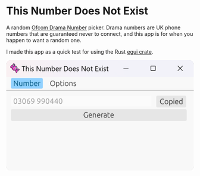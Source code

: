 # This Number Does Not Exist
A random [Ofcom Drama Number](https://www.ofcom.org.uk/phones-telecoms-and-internet/information-for-industry/numbering/numbers-for-drama) picker. Drama numbers are UK phone numbers that are guaranteed never to connect, and this app is for when you happen to want a random one.

I made this app as a quick test for using the Rust [egui crate](https://github.com/emilk/egui).

![Screenshot](Screenshot.png)